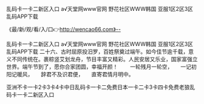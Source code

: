 乱码卡一卡二新区入口
а√天堂网www官网
野花社区WWW韩国
亚服1区2区3区乱码APP下载


《最/新/观/看/入/口👉http://wencao66.com》--

乱码卡一卡二新区入口
а√天堂网www官网
野花社区WWW韩国
亚服1区2区3区乱码APP下载
	二十六、古时屈原投汨罗，百姓祭奠过端午。如今佳节逾千载，意义不同传统在。裹粽竖艾划龙舟，节目丰富又精彩。人民安居又乐业，国家富强立世界。端午节到了，愿你合家团圆，幸福开颜！
　　一轮残月一轮空，　　一记初阳记暖风，　　辞君不及识君便，　　直寄君情月明中。





亚洲不卡一卡2卡3卡4卡中日乱码卡一卡二免费日本一卡二卡3卡四卡免费老狼乱码卡一卡二新区入口
